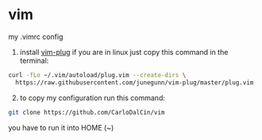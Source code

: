 # vim
my .vimrc config

1. install [vim-plug](https://github.com/junegunn/vim-plug)
  if you are in linux just copy this command in the terminal:

```sh
curl -fLo ~/.vim/autoload/plug.vim --create-dirs \
  https://raw.githubusercontent.com/junegunn/vim-plug/master/plug.vim
```

2. to copy my configuration run this command:

```sh
git clone https://github.com/CarloDalCin/vim
```
  you have to run it into HOME (~)
